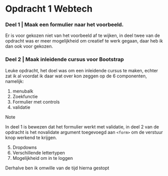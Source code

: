 # Opdracht 1 Webtech
### Deel 1 |  Maak een formulier naar het voorbeeld.
Er is voor gekozen niet van het voorbeeld af te wijken, in deel twee van de opdracht was er meer mogelijkheid om creatief te werk gegaan, daar heb ik dan ook voor gekozen. 

### Deel 2 |  Maak inleidende cursus voor Bootstrap
Leuke opdracht, het doel was om een inleidende cursus te maken, echter zat ik al voordat ik daar wat over kon zeggen op de 6 componenten, namelijk:

1. menubalk
2. Zoekfunctie
3. Formulier met controls 
4. validatie
>[!NOTE]
> In deel 1 is bewezen dat het formulier werkt met validatie, in deel 2 van de opdracht is het novalidate argument toegevoegd aan ```<form>``` om de verstuur knop werkend te krijgen.  
5. Dropdowns
6. Verschillende lettertypen
7. Mogelijkheid om in te loggen

Derhalve ben ik omwille van de tijd hierna gestopt
